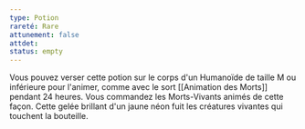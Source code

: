 ```yaml
---
type: Potion
rareté: Rare
attunement: false
attdet:
status: empty
---
```

Vous pouvez verser cette potion sur le corps d'un Humanoïde de taille M ou inférieure pour l'animer, comme avec le sort [[Animation des Morts]] pendant 24 heures. Vous commandez les Morts-Vivants animés de cette façon. Cette gelée brillant d'un jaune néon fuit les créatures vivantes qui touchent la bouteille.